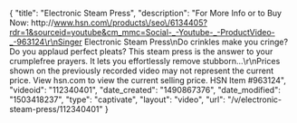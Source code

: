 {
    "title": "Electronic Steam Press",
    "description": "For More Info or to Buy Now: http:\/\/www.hsn.com\/products\/seo\/6134405?rdr=1&sourceid=youtube&cm_mmc=Social-_-Youtube-_-ProductVideo-_-963124\r\nSinger Electronic Steam Press\nDo crinkles make you cringe? Do you applaud perfect pleats? This steam press is the answer to your crumplefree prayers. It lets you effortlessly remove stubborn...\r\nPrices shown on the previously recorded video may not represent the current price.  View hsn.com to view the current selling price. HSN Item #963124",
    "videoid": "112340401",
    "date_created": "1490867376",
    "date_modified": "1503418237",
    "type": "captivate",
    "layout": "video",
    "url": "\/v\/electronic-steam-press\/112340401"
}